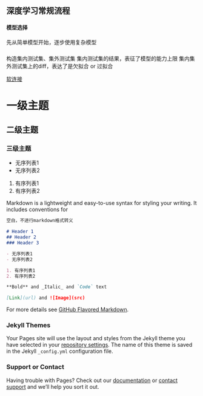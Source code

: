 ## 深度学习常规流程

#### 模型选择
  先从简单模型开始，逐步使用复杂模型
  
### 
  构造集内测试集、集外测试集
  集内测试集的结果，表征了模型的能力上限
  集内集外测试集上的diff，表达了是欠拟合 or 过拟合

[软连接](https://github.com/liuskate/liuskate.github.io/edit/master/index.md)

# 一级主题
## 二级主题
### 三级主题

- 无序列表1
- 无序列表2

1. 有序列表1
2. 有序列表2

Markdown is a lightweight and easy-to-use syntax for styling your writing. It includes conventions for

```markdown
空白，不进行markdown格式转义

# Header 1
## Header 2
### Header 3

- 无序列表1
- 无序列表2

1. 有序列表1
2. 有序列表2

**Bold** and _Italic_ and `Code` text

[Link](url) and ![Image](src)
```

For more details see [GitHub Flavored Markdown](https://guides.github.com/features/mastering-markdown/).

### Jekyll Themes

Your Pages site will use the layout and styles from the Jekyll theme you have selected in your [repository settings](https://github.com/liuskate/liuskate.github.io/settings). The name of this theme is saved in the Jekyll `_config.yml` configuration file.

### Support or Contact

Having trouble with Pages? Check out our [documentation](https://help.github.com/categories/github-pages-basics/) or [contact support](https://github.com/contact) and we’ll help you sort it out.
